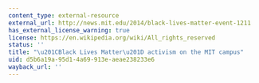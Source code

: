 ```yaml
---
content_type: external-resource
external_url: http://news.mit.edu/2014/black-lives-matter-event-1211
has_external_license_warning: true
license: https://en.wikipedia.org/wiki/All_rights_reserved
status: ''
title: "\u201CBlack Lives Matter\u201D activism on the MIT campus"
uid: d5b6a19a-95d1-4a69-913e-aeae238233e6
wayback_url: ''
---
```

